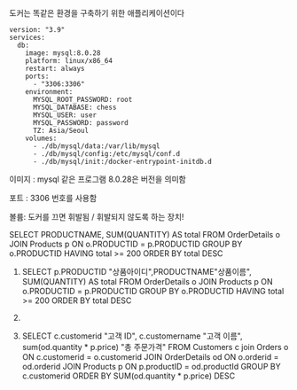 도커는 똑같은 환경을 구축하기 위한 애플리케이션이다

```
version: "3.9"
services:
  db:
    image: mysql:8.0.28
    platform: linux/x86_64
    restart: always
    ports:
      - "3306:3306"
    environment:
      MYSQL_ROOT_PASSWORD: root
      MYSQL_DATABASE: chess
      MYSQL_USER: user
      MYSQL_PASSWORD: password
      TZ: Asia/Seoul
    volumes:
      - ./db/mysql/data:/var/lib/mysql
      - ./db/mysql/config:/etc/mysql/conf.d
      - ./db/mysql/init:/docker-entrypoint-initdb.d

```

이미지 : mysql 같은 프로그램 8.0.28은 버전을 의미함

포트 : 3306 번호를 사용함 

볼륨: 도커를 끄면 휘발됨 / 휘발되지 않도록 하는 장치!



SELECT PRODUCTNAME, SUM(QUANTITY) AS total
FROM OrderDetails o JOIN Products p ON o.PRODUCTID = p.PRODUCTID
GROUP BY o.PRODUCTID HAVING total >= 200
ORDER BY total DESC



1. SELECT p.PRODUCTID "상품아이디",PRODUCTNAME"상품이름", SUM(QUANTITY) AS total 
   FROM OrderDetails o JOIN Products p ON o.PRODUCTID = p.PRODUCTID
   GROUP BY o.PRODUCTID HAVING total >= 200
   ORDER BY total DESC

2.



3. SELECT c.customerid "고객 ID", c.customername "고객 이름", sum(od.quantity * p.price) "총 주문가격"
   FROM Customers c join Orders o ON c.customerid = o.customerid JOIN OrderDetails od ON o.orderid = od.orderid JOIN Products p ON p.productID = od.productId
   GROUP BY c.customerid
   ORDER BY SUM(od.quantity * p.price) DESC